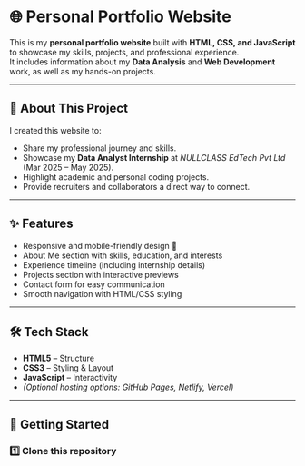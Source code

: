 # 🌐 Personal Portfolio Website

This is my **personal portfolio website** built with **HTML, CSS, and JavaScript** to showcase my skills, projects, and professional experience.  
It includes information about my **Data Analysis** and **Web Development** work, as well as my hands-on projects.

---

## 📌 About This Project

I created this website to:
- Share my professional journey and skills.
- Showcase my **Data Analyst Internship** at *NULLCLASS EdTech Pvt Ltd* (Mar 2025 – May 2025).
- Highlight academic and personal coding projects.
- Provide recruiters and collaborators a direct way to connect.

---

## ✨ Features

- Responsive and mobile-friendly design 📱
- About Me section with skills, education, and interests
- Experience timeline (including internship details)
- Projects section with interactive previews
- Contact form for easy communication
- Smooth navigation with HTML/CSS styling

---

## 🛠️ Tech Stack

- **HTML5** – Structure
- **CSS3** – Styling & Layout
- **JavaScript** – Interactivity
- *(Optional hosting options: GitHub Pages, Netlify, Vercel)*

---

## 🚀 Getting Started

### 1️⃣ Clone this repository
